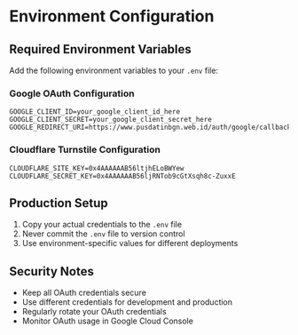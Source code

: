 # Environment Configuration

## Required Environment Variables

Add the following environment variables to your `.env` file:

### Google OAuth Configuration
```env
GOOGLE_CLIENT_ID=your_google_client_id_here
GOOGLE_CLIENT_SECRET=your_google_client_secret_here
GOOGLE_REDIRECT_URI=https://www.pusdatinbgn.web.id/auth/google/callback
```

### Cloudflare Turnstile Configuration
```env
CLOUDFLARE_SITE_KEY=0x4AAAAAAB56ltjhELoBWYew
CLOUDFLARE_SECRET_KEY=0x4AAAAAAB56ljRNTob9cGtXsqh8c-ZuxxE
```

## Production Setup

1. Copy your actual credentials to the `.env` file
2. Never commit the `.env` file to version control
3. Use environment-specific values for different deployments

## Security Notes

- Keep all OAuth credentials secure
- Use different credentials for development and production
- Regularly rotate your OAuth credentials
- Monitor OAuth usage in Google Cloud Console
